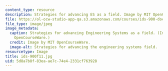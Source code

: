 ```yaml
---
content_type: resource
description: Strategies for advancing ES as a field. Image by MIT OpenCourseWare.
file: https://ol-ocw-studio-app-qa.s3.amazonaws.com/courses/ids-900-doctoral-seminar-in-engineering-systems-fall-2011/5d8a7b8f83eaae7c74e42331cf763928_ids-900f11.jpg
file_type: image/jpeg
image_metadata:
  caption: Strategies for advancing Engineering Systems as a field. (Image by MIT
    OpenCourseWare.)
  credit: Image by MIT OpenCourseWare.
  image-alt: Strategies for advancing the engineering systems field.
resourcetype: Image
title: ids-900f11.jpg
uid: 5d8a7b8f-83ea-ae7c-74e4-2331cf763928
---
```

